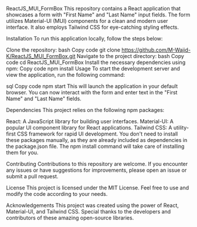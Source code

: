 ReactJS_MUI_FormBox
This repository contains a React application that showcases a form with "First Name" and "Last Name" input fields. The form utilizes Material-UI (MUI) components for a clean and modern user interface. It also employs Tailwind CSS for eye-catching styling effects.

Installation
To run this application locally, follow the steps below:

Clone the repository:
bash
Copy code
git clone https://github.com/M-Wajid-K/ReactJS_MUI_FormBox.git
Navigate to the project directory:
bash
Copy code
cd ReactJS_MUI_FormBox
Install the necessary dependencies using npm:
Copy code
npm install
Usage
To start the development server and view the application, run the following command:

sql
Copy code
npm start
This will launch the application in your default browser. You can now interact with the form and enter text in the "First Name" and "Last Name" fields.

Dependencies
This project relies on the following npm packages:

React: A JavaScript library for building user interfaces.
Material-UI: A popular UI component library for React applications.
Tailwind CSS: A utility-first CSS framework for rapid UI development.
You don't need to install these packages manually, as they are already included as dependencies in the package.json file. The npm install command will take care of installing them for you.

Contributing
Contributions to this repository are welcome. If you encounter any issues or have suggestions for improvements, please open an issue or submit a pull request.

License
This project is licensed under the MIT License. Feel free to use and modify the code according to your needs.

Acknowledgements
This project was created using the power of React, Material-UI, and Tailwind CSS. Special thanks to the developers and contributors of these amazing open-source libraries.





